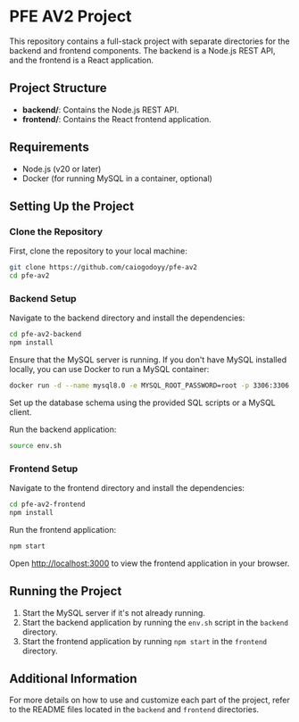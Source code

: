 # PFE AV2 Project

This repository contains a full-stack project with separate directories for the backend and frontend components. The backend is a Node.js REST API, and the frontend is a React application.

## Project Structure

- **backend/**: Contains the Node.js REST API.
- **frontend/**: Contains the React frontend application.

## Requirements

- Node.js (v20 or later)
- Docker (for running MySQL in a container, optional)

## Setting Up the Project

### Clone the Repository

First, clone the repository to your local machine:

```bash
git clone https://github.com/caiogodoyy/pfe-av2
cd pfe-av2
```

### Backend Setup

Navigate to the backend directory and install the dependencies:

```bash
cd pfe-av2-backend
npm install
```

Ensure that the MySQL server is running. If you don't have MySQL installed locally, you can use Docker to run a MySQL container:

```bash
docker run -d --name mysql8.0 -e MYSQL_ROOT_PASSWORD=root -p 3306:3306 mysql:8.0 --default-authentication-plugin=mysql_native_password
```

Set up the database schema using the provided SQL scripts or a MySQL client.

Run the backend application:

```bash
source env.sh
```

### Frontend Setup

Navigate to the frontend directory and install the dependencies:

```bash
cd pfe-av2-frontend
npm install
```

Run the frontend application:

```bash
npm start
```

Open [http://localhost:3000](http://localhost:3000) to view the frontend application in your browser.

## Running the Project

1. Start the MySQL server if it's not already running.
2. Start the backend application by running the `env.sh` script in the `backend` directory.
3. Start the frontend application by running `npm start` in the `frontend` directory.

## Additional Information

For more details on how to use and customize each part of the project, refer to the README files located in the `backend` and `frontend` directories.
